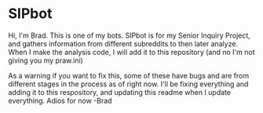 # SIPbot
Hi, I'm Brad. This is one of my bots.
SIPbot is for my Senior Inquiry Project, and gathers information from different subreddits
to then later analyze. When I make the analysis code, I will add it to this repository
(and no I'm not giving you my praw.ini)

As a warning if you want to fix this, some of these have bugs and are from different stages in the process as of right now. I'll be fixing everything and adding it to this respository, and updating this readme when I update everything. Adios for now -Brad
